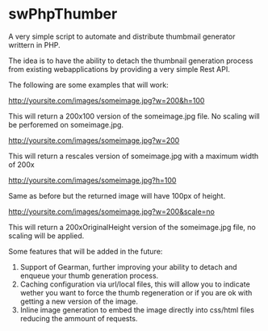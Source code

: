 swPhpThumber
============

A very simple script to automate and distribute thumbmail generator writtern in PHP.

The idea is to have the ability to detach the thumbnail generation process
from existing webapplications by providing a very simple Rest API.

The following are some examples that will work:

http://yoursite.com/images/someimage.jpg?w=200&h=100

This will return a 200x100 version of the someimage.jpg file. No scaling will
be perforemed on someimage.jpg.

http://yoursite.com/images/someimage.jpg?w=200

This will return a rescales version of someimage.jpg with a maximum width of 200x

http://yoursite.com/images/someimage.jpg?h=100

Same as before but the returned image will have 100px of height.

http://yoursite.com/images/someimage.jpg?w=200&scale=no

This will return a 200xOriginalHeight version of the someimage.jpg file, no
scaling will be applied.


Some features that will be added in the future:
1. Support of Gearman, further improving your ability to detach and enqueue
your thumb generation process.
2. Caching configuration via url/local files, this will allow you to indicate
wether you want to force the thumb regeneration or if you are ok with getting
a new version of the image.
3. Inline image generation to embed the image directly into css/html files
reducing the ammount of requests.
